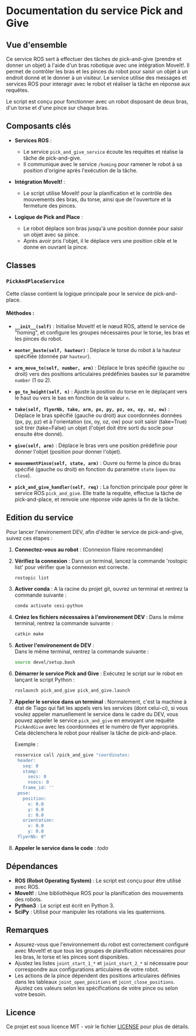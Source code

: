 # Documentation du service Pick and Give

## Vue d'ensemble

Ce service ROS sert à effectuer des tâches de pick-and-give (prendre et donner un objet) à l'aide d'un bras robotique avec une intégration MoveIt!. Il permet de contrôler les bras et les pinces du robot pour saisir un objet à un endroit donné et le donner à un visiteur. Le service utilise des messages et services ROS pour interagir avec le robot et réaliser la tâche en réponse aux requêtes.

Le script est conçu pour fonctionner avec un robot disposant de deux bras, d'un torse et d'une pince sur chaque bras.

## Composants clés

- **Services ROS** : 
  - Le service `pick_and_give_service` écoute les requêtes et réalise la tâche de pick-and-give.
  - Il communique avec le service `/homing` pour ramener le robot à sa position d'origine après l'exécution de la tâche.

- **Intégration MoveIt!** : 
  - Le script utilise MoveIt! pour la planification et le contrôle des mouvements des bras, du torse, ainsi que de l'ouverture et la fermeture des pinces.

- **Logique de Pick and Place** : 
  - Le robot déplace son bras jusqu'à une position donnée pour saisir un objet avec sa pince.
  - Après avoir pris l'objet, il le déplace vers une position cible et le donne en ouvrant la pince.

## Classes

### `PickAndPlaceService`

Cette classe contient la logique principale pour le service de pick-and-place.

#### Méthodes :

- **`__init__(self)`** : 
  Initialise MoveIt! et le nœud ROS, attend le service de "homing", et configure les groupes nécessaires pour le torse, les bras et les pinces du robot.
  
- **`monter_buste(self, hauteur)`** : 
  Déplace le torse du robot à la hauteur spécifiée (donnée par `hauteur`).
  
- **`arm_move_to(self, number, arm)`** : 
  Déplace le bras spécifié (gauche ou droit) vers des positions articulaires prédéfinies basées sur le paramètre `number` (1 ou 2).
  
- **`go_to_height(self, n)`** : 
  Ajuste la position du torse en le déplaçant vers le haut ou vers le bas en fonction de la valeur `n`.
  
- **`take(self, flyerNb, take, arm, px, py, pz, ox, oy, oz, ow)`** : 
  Déplace le bras spécifié (gauche ou droit) aux coordonnées données (px, py, pz) et à l'orientation (ox, oy, oz, ow) pour soit saisir (take=True) soit tirer (take=False) un objet (l'objet doit être sorti du socle pour ensuite être donné).
  
- **`give(self, arm)`** : 
  Déplace le bras vers une position prédéfinie pour donner l'objet (position pour donner l'objet).
  
- **`mouvementPince(self, state, arm)`** : 
  Ouvre ou ferme la pince du bras spécifié (gauche ou droit) en fonction du paramètre `state` (`open` ou `close`).
  
- **`pick_and_give_handler(self, req)`** : 
  La fonction principale pour gérer le service ROS `pick_and_give`. Elle traite la requête, effectue la tâche de pick-and-place, et renvoie une réponse vide après la fin de la tâche.

## Edition du service

Pour lancer l'environement DEV, afin d'éditer le service de pick-and-give, suivez ces étapes :

1. **Connectez-vous au robot** : 
   (Connexion filaire recommandée)

2. **Vérifiez la connexion** : 
   Dans un terminal, lancez la commande 'rostopic list' pour vérifier que la connexion est correcte.

   ```bash
   rostopic list
   ```

3. **Activer conda** :
   A la racine du projet git, ouvrez un terminal et rentrez la commande suivante : 
   ```bash
   conda activate cesi-python
   ```

4. **Créez les fichiers nécessaires à l'environement DEV** :
   Dans le même terminal, rentrez la commande suivante : 
   ```bash
   catkin make
   ```

5. **Activer l'environement de DEV** :   
    Dans le même terminal, rentrez la commande suivante : 
   ```bash
   source devel/setup.bash
   ```

6. **Démarrer le service Pick and Give** : 
   Exécutez le script sur le robot en lançant le script Python :
   
   ```bash
   roslaunch pick_and_give pick_and_give.launch
   ```

7. **Appeler le service dans un terminal** : 
   Normalement, c'est la machine à état de Tiago qui fait les appels vers les services (dont celui-ci), si vous voulez appeler manuellement le service dans le cadre du DEV, vous pouvez appeler le service `pick_and_give` en envoyant une requête `PickAndGive` avec les coordonnées et le numéro de flyer appropriés. Cela déclenchera le robot pour réaliser la tâche de pick-and-place.

   Exemple :

   ```bash
   rosservice call /pick_and_give "coordinates:
    header:
      seq: 0
      stamp:
        secs: 0
        nsecs: 0
      frame_id: ''
    pose:
      position:
        x: 0.0
        y: 0.0
        z: 0.0
      orientation:
        x: 0.0
        y: 0.0
    flyerNb: 0"
   ```

8. **Appeler le service dans le code** :
   *todo*

## Dépendances

- **ROS (Robot Operating System)** : Le script est conçu pour être utilisé avec ROS.
- **MoveIt!** : Une bibliothèque ROS pour la planification des mouvements des robots.
- **Python3** : Le script est écrit en Python 3.
- **SciPy** : Utilisé pour manipuler les rotations via les quaternions.

## Remarques

- Assurez-vous que l'environnement du robot est correctement configuré avec MoveIt! et que tous les groupes de planification nécessaires pour les bras, le torse et les pinces sont disponibles.
- Ajustez les listes `joint_start_1_*` et `joint_start_2_*` si nécessaire pour correspondre aux configurations articulaires de votre robot.
- Les actions de la pince dépendent des positions articulaires définies dans les tableaux `joint_open_positions` et `joint_close_positions`. Ajustez ces valeurs selon les spécifications de votre pince ou selon votre besoin.

## Licence

Ce projet est sous licence MIT - voir le fichier [LICENSE](LICENSE) pour plus de détails.